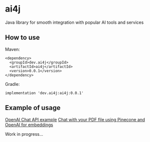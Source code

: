 # ai4j

Java library for smooth integration with popular AI tools and services

## How to use
Maven:
```
<dependency>
  <groupId>dev.ai4j</groupId>
  <artifactId>ai4j</artifactId>
  <version>0.0.1</version>
</dependency>
```

Gradle:
```
implementation 'dev.ai4j:ai4j:0.0.1'

```

## Example of usage
[OpenAI Chat API example](src/main/java/dev/ai4j/examples/OpenAiChatExample.java)
[Chat with your PDF file using Pinecone and OpenAI for embeddings](src/main/java/dev/ai4j/examples/PdfFileOpenAiPineconeExample.java)


Work in progress...
